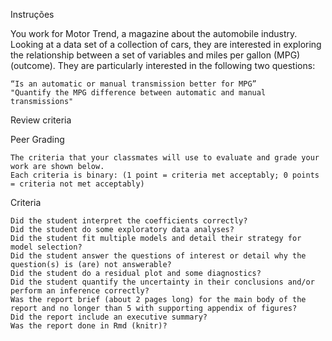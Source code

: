 Instruções

You work for Motor Trend, a magazine about the automobile industry. Looking at a data set of a collection of cars, they are interested in exploring the relationship between a set of variables and miles per gallon (MPG) (outcome). They are particularly interested in the following two questions:

    “Is an automatic or manual transmission better for MPG”
    "Quantify the MPG difference between automatic and manual transmissions" 

Review criteria

Peer Grading

    The criteria that your classmates will use to evaluate and grade your work are shown below.
    Each criteria is binary: (1 point = criteria met acceptably; 0 points = criteria not met acceptably)

Criteria

    Did the student interpret the coefficients correctly?
    Did the student do some exploratory data analyses?
    Did the student fit multiple models and detail their strategy for model selection?
    Did the student answer the questions of interest or detail why the question(s) is (are) not answerable?
    Did the student do a residual plot and some diagnostics?
    Did the student quantify the uncertainty in their conclusions and/or perform an inference correctly?
    Was the report brief (about 2 pages long) for the main body of the report and no longer than 5 with supporting appendix of figures?
    Did the report include an executive summary?
    Was the report done in Rmd (knitr)? 
